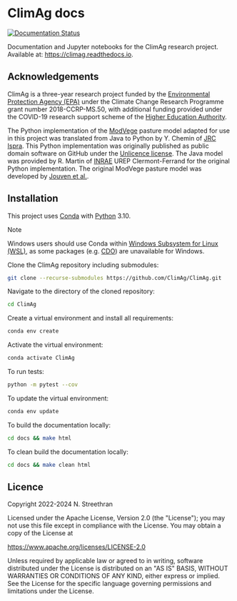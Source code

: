 # ClimAg docs

[![Documentation Status](https://readthedocs.org/projects/climag/badge/?version=latest)](https://climag.readthedocs.io/?badge=latest)

Documentation and Jupyter notebooks for the ClimAg research project.
Available at: <https://climag.readthedocs.io>.

## Acknowledgements

ClimAg is a three-year research project funded by the [Environmental Protection Agency (EPA)](https://www.epa.ie/) under the Climate Change Research Programme grant number 2018-CCRP-MS.50, with additional funding provided under the COVID-19 research support scheme of the [Higher Education Authority](https://hea.ie/).

The Python implementation of the [ModVege](https://code.europa.eu/agri4cast/modvege) pasture model adapted for use in this project was translated from Java to Python by Y. Chemin of [JRC Ispra](https://joint-research-centre.ec.europa.eu/jrc-sites-across-europe/jrc-ispra-italy_en).
This Python implementation was originally published as public domain software on GitHub under the [Unlicence license](https://github.com/ClimAg/modvege).
The Java model was provided by R. Martin of [INRAE](https://www.inrae.fr/en) UREP Clermont-Ferrand for the original Python implementation.
The original ModVege pasture model was developed by [Jouven et al.](https://doi.org/10.1111/j.1365-2494.2006.00515.x).

## Installation

This project uses [Conda](https://docs.conda.io/projects/conda/en/latest/user-guide/install/index.html) with [Python](https://www.python.org/) 3.10.

> [!NOTE]
> Windows users should use Conda within [Windows Subsystem for Linux (WSL)](https://learn.microsoft.com/en-us/windows/wsl/install), as some packages (e.g. [CDO](https://code.mpimet.mpg.de/projects/cdo)) are unavailable for Windows.

Clone the ClimAg repository including submodules:

```sh
git clone --recurse-submodules https://github.com/ClimAg/ClimAg.git
```

Navigate to the directory of the cloned repository:

```sh
cd ClimAg
```

Create a virtual environment and install all requirements:

```sh
conda env create
```

Activate the virtual environment:

```sh
conda activate ClimAg
```

To run tests:

```sh
python -m pytest --cov
```

To update the virtual environment:

```sh
conda env update
```

To build the documentation locally:

```sh
cd docs && make html
```

To clean build the documentation locally:

```sh
cd docs && make clean html
```

## Licence

Copyright 2022-2024 N. Streethran

Licensed under the Apache License, Version 2.0 (the "License");
you may not use this file except in compliance with the License.
You may obtain a copy of the License at

  <https://www.apache.org/licenses/LICENSE-2.0>

Unless required by applicable law or agreed to in writing, software
distributed under the License is distributed on an "AS IS" BASIS,
WITHOUT WARRANTIES OR CONDITIONS OF ANY KIND, either express or implied.
See the License for the specific language governing permissions and
limitations under the License.

